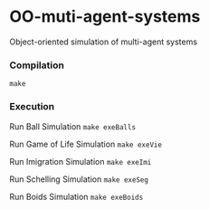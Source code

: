 # OO-muti-agent-systems
Object-oriented simulation of multi-agent systems

### Compilation
`make`

### Execution

Run Ball Simulation
`make exeBalls`

Run Game of Life Simulation
`make exeVie`

Run Imigration Simulation
`make exeImi`

Run Schelling Simulation
`make exeSeg`

Run Boids Simulation
`make exeBoids`

